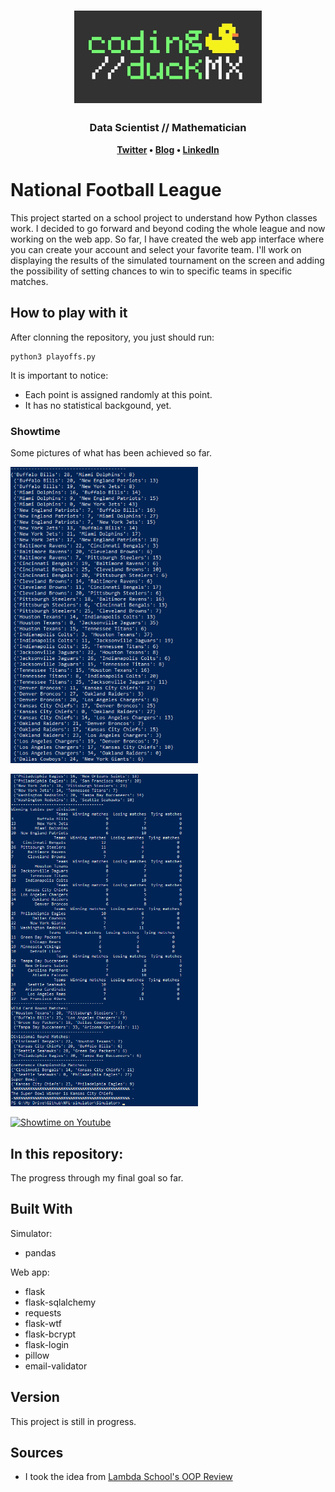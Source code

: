 <h1 align="center">
	<img
		width="300"
		alt="coding duck MX"
		src="https://raw.githubusercontent.com/CodingDuckmx/hello-world/master/codingduckMX_logo.jpeg?sanitize=true">
</h1>

<h3 align="center">
	Data Scientist // Mathematician
</h3>

<p align="center">
	<strong>
    <a href="https://twitter.com/CodingDuckmx">Twitter</a>
		•
		<a href="https://medium.com/@CodingDuckMx">Blog</a>
		•
		<a href="https://www.linkedin.com/in/jesus-caballero-medrano/">LinkedIn</a>
	</strong>
</p>



# National Football League
This project started on a school project to understand how Python classes work. I decided to go forward and beyond coding the whole league and now working on the web app.
So far, I have created the web app interface where you can create your account and select your favorite team.
I'll work on displaying the results of the simulated tournament on the screen and adding the possibility of setting chances to win to specific teams in specific matches. 

## How to play with it

After clonning the repository, you just should run:

```
python3 playoffs.py
```

It is important to notice: 
 
 * Each point is assigned randomly at this point.
 * It has no statistical backgound, yet.

### Showtime

Some pictures of what has been achieved so far.

<p >
	<img
		width="300"
		alt="coding duck MX"
		src="https://raw.githubusercontent.com/CodingDuckmx/NFL-simulator/master/playoffs%20demo%20picture%201.png?sanitize=true">
</p>

<p >
	<img
		width="300"
		alt="coding duck MX"
		src="https://raw.githubusercontent.com/CodingDuckmx/NFL-simulator/master/playoffs%20demo%20picture%202.png?sanitize=true">
</p>


[![Showtime on Youtube](https://img.youtube.com/vi/kZsFmVWHPww/0.jpg)](https://www.youtube.com/watch?v=kZsFmVWHPww)



## In this repository:

The progress through my final goal so far.

## Built With

  Simulator:

  * pandas
  
  Web app:
  
  * flask
  * flask-sqlalchemy
  * requests
  * flask-wtf
  * flask-bcrypt
  * flask-login
  * pillow
  * email-validator

## Version
This project is still in progress.

## Sources

* I took the idea from <a href="https://github.com/LambdaSchool/DS-OOP-Review"> Lambda School's OOP Review</a>
